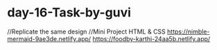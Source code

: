 # day-16-Task-by-guvi
//Replicate the same design 
//Mini Project HTML & CSS
https://nimble-mermaid-9ae3de.netlify.app/
https://foodby-karthi-24aa5b.netlify.app/
